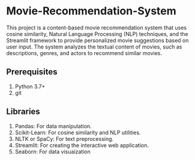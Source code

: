 # Movie-Recommendation-System

This project is a content-based movie recommendation system that uses cosine similarity, Natural Language Processing (NLP) techniques, and the Streamlit framework to provide personalized movie suggestions based on user input. The system analyzes the textual content of movies, such as descriptions, genres, and actors  to recommend similar movies.

## Prerequisites
1. Python 3.7+
2. git 

## Libraries
1. Pandas: For data manipulation.
2. Scikit-Learn: For cosine similarity and NLP utilities.
3. NLTK or SpaCy: For text preprocessing.
4. Streamlit: For creating the interactive web application.
5. Seaborn: For data visuaization

